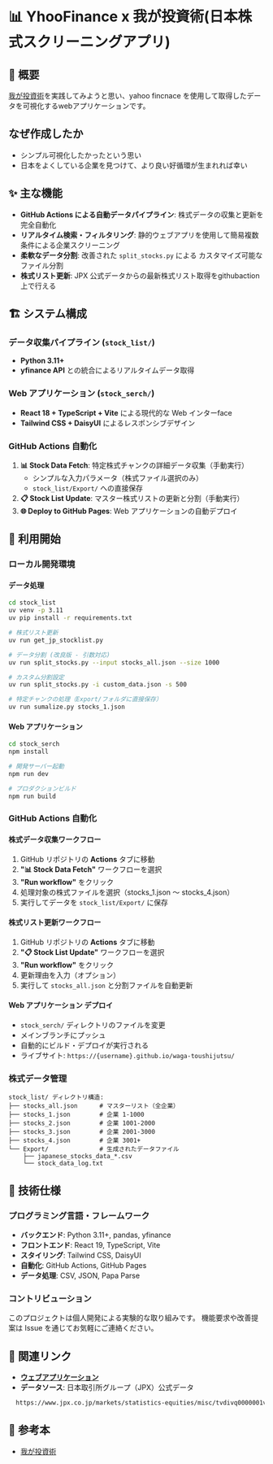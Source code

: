 # 📊 YhooFinance x 我が投資術(日本株式スクリーニングアプリ)

## 🌟 概要
[我が投資術](https://amzn.to/3IEVRkq)を実践してみようと思い、yahoo fincnace を使用して取得したデータを可視化するwebアプリケーションです。

## なぜ作成したか
- シンプル可視化したかったという思い
- 日本をよくしている企業を見つけて、より良い好循環が生まれれば幸い

## ✨ 主な機能

- **GitHub Actions による自動データパイプライン**: 株式データの収集と更新を完全自動化
- **リアルタイム検索・フィルタリング**: 静的ウェブアプリを使用して簡易複数条件による企業スクリーニング
- **柔軟なデータ分割**: 改善された `split_stocks.py` による カスタマイズ可能なファイル分割
- **株式リスト更新**: JPX 公式データからの最新株式リスト取得をgithubaction上で行える

## 🏗️ システム構成

### データ収集パイプライン (`stock_list/`)
- **Python 3.11+** 
- **yfinance API** との統合によるリアルタイムデータ取得


### Web アプリケーション (`stock_serch/`)
- **React 18 + TypeScript + Vite** による現代的な Web インターface
- **Tailwind CSS + DaisyUI** によるレスポンシブデザイン


### GitHub Actions 自動化
1. **📊 Stock Data Fetch**: 特定株式チャンクの詳細データ収集（手動実行）
   - シンプルな入力パラメータ（株式ファイル選択のみ）
   - `stock_list/Export/` への直接保存
2. **📋 Stock List Update**: マスター株式リストの更新と分割（手動実行）
3. **🌐 Deploy to GitHub Pages**: Web アプリケーションの自動デプロイ

## 🚀 利用開始

### ローカル開発環境

#### データ処理
```bash
cd stock_list
uv venv -p 3.11 
uv pip install -r requirements.txt

# 株式リスト更新
uv run get_jp_stocklist.py

# データ分割 (改良版 - 引数対応)
uv run split_stocks.py --input stocks_all.json --size 1000

# カスタム分割設定
uv run split_stocks.py -i custom_data.json -s 500

# 特定チャンクの処理（Export/フォルダに直接保存）
uv run sumalize.py stocks_1.json
```

#### Web アプリケーション
```bash
cd stock_serch
npm install

# 開発サーバー起動
npm run dev

# プロダクションビルド
npm run build
```

### GitHub Actions 自動化

#### 株式データ収集ワークフロー
1. GitHub リポジトリの **Actions** タブに移動
2. **"📊 Stock Data Fetch"** ワークフローを選択
3. **"Run workflow"** をクリック
4. 処理対象の株式ファイルを選択（stocks_1.json ～ stocks_4.json）
5. 実行してデータを `stock_list/Export/` に保存

#### 株式リスト更新ワークフロー
1. GitHub リポジトリの **Actions** タブに移動
2. **"📋 Stock List Update"** ワークフローを選択
3. **"Run workflow"** をクリック
4. 更新理由を入力（オプション）
5. 実行して `stocks_all.json` と分割ファイルを自動更新

#### Web アプリケーション デプロイ
- `stock_serch/` ディレクトリのファイルを変更
- メインブランチにプッシュ
- 自動的にビルド・デプロイが実行される
- ライブサイト: `https://{username}.github.io/waga-toushijutsu/`


### 株式データ管理
```
stock_list/ ディレクトリ構造:
├── stocks_all.json      # マスターリスト（全企業）
├── stocks_1.json        # 企業 1-1000
├── stocks_2.json        # 企業 1001-2000
├── stocks_3.json        # 企業 2001-3000
├── stocks_4.json        # 企業 3001+
└── Export/              # 生成されたデータファイル
    ├── japanese_stocks_data_*.csv
    └── stock_data_log.txt
```


## 🔧 技術仕様

### プログラミング言語・フレームワーク
- **バックエンド**: Python 3.11+, pandas, yfinance
- **フロントエンド**: React 19, TypeScript, Vite
- **スタイリング**: Tailwind CSS, DaisyUI
- **自動化**: GitHub Actions, GitHub Pages
- **データ処理**: CSV, JSON, Papa Parse


### コントリビューション
このプロジェクトは個人開発による実験的な取り組みです。
機能要求や改善提案は Issue を通じてお気軽にご連絡ください。

## 🔗 関連リンク
- [**ウェブアプリケーション**](testkun.net/waga-toushijutsu/)
- **データソース**: 日本取引所グループ（JPX）公式データ
```html
  https://www.jpx.co.jp/markets/statistics-equities/misc/tvdivq0000001vg2-att/data_j.xls
  ```

## 📕 参考本
- [我が投資術](https://amzn.to/3IEVRkq)
  
